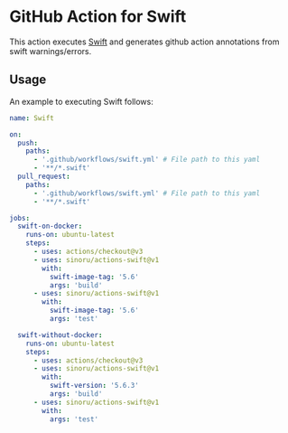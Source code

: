 # GitHub Action for Swift

This action executes [Swift](https://swift.org) and generates github action annotations from swift warnings/errors.

## Usage

An example to executing Swift follows:

```yaml
name: Swift

on:
  push:
    paths:
      - '.github/workflows/swift.yml' # File path to this yaml
      - '**/*.swift'
  pull_request:
    paths:
      - '.github/workflows/swift.yml' # File path to this yaml
      - '**/*.swift'

jobs:
  swift-on-docker:
    runs-on: ubuntu-latest
    steps:
      - uses: actions/checkout@v3
      - uses: sinoru/actions-swift@v1
        with:
          swift-image-tag: '5.6'
          args: 'build'
      - uses: sinoru/actions-swift@v1
        with:
          swift-image-tag: '5.6'
          args: 'test'

  swift-without-docker:
    runs-on: ubuntu-latest
    steps:
      - uses: actions/checkout@v3
      - uses: sinoru/actions-swift@v1
        with:
          swift-version: '5.6.3'
          args: 'build'
      - uses: sinoru/actions-swift@v1
        with:
          args: 'test'
```
